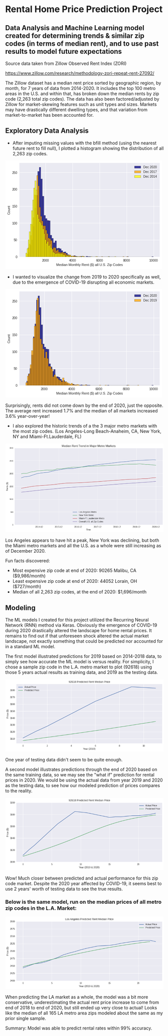 # Rental Home Price Prediction Project
## Data Analysis and Machine Learning model created for determining trends & similar zip codes (in terms of median rent), and to use past results to model future expectations
Source data taken from Zillow Observed Rent Index (ZORI)

https://www.zillow.com/research/methodology-zori-repeat-rent-27092/

The Zillow dataset has a median rent price sorted by geographic region, by month, for 7 years of data from 2014-2020. It includes the top 100 metro areas in the U.S. and within that, has broken down the median rents by zip code (2,263 total zip codes).  The data has also been factored/adjusted by Zillow for market-skewing features such as unit types and sizes.  Markets may have drastically different dwelling types, and that variation from market-to-market has been accounted for.

## Exploratory Data Analysis

- After imputing missing values with the bfill method (using the nearest future rent to fill null), I plotted a histogram showing the distribution of all 2,263 zip codes.

![Distribution of Rental Markets](https://github.com/dcnarch/RentPricePredict/blob/main/images/2020-2017-2014%20Histogram%20Comparative.png)

- I wanted to visualize the change from 2019 to 2020 specifically as well, due to the emergence of COVID-19 disrupting all economic markets.

![2019 vs. 2020](https://github.com/dcnarch/RentPricePredict/blob/main/images/2020-2019%20Histogram%20Comparative.png)

Surprisingly, rents did not come down by the end of 2020, just the opposite.  The average rent increased 1.7% and the median of all markets increased 3.6% year-over-year!


- I also explored the historic trends of a the 3 major metro markets with the most zip codes.
(Los Angeles-Long Beach-Anaheim, CA, New York, NY and Miami-Ft.Lauderdale, FL)

![Market Trends](https://github.com/dcnarch/RentPricePredict/blob/main/images/USMedianRentTrend.png)

Los Angeles appears to have hit a peak, New York was declining, but both the Miami metro markets and all the U.S. as a whole were still increasing as of December 2020.

Fun facts discovered:
- Most expensive zip code at end of 2020: 90265 Malibu, CA ($9,986/month)
- Least expensive zip code at end of 2020: 44052 Lorain, OH ($727/month)
- Median of all 2,263 zip codes, at the end of 2020: $1,696/month


## Modeling
The ML models I created for this project utilized the Recurring Neural Network (RNN) method via Keras. Obviously the emergence of COVID-19 during 2020 drastically altered the landscape for home rental prices.  It remains to find out if that unforeseen shock altered the actual market landscape, not exactly something that could be predicted nor accounted for in a standard ML model.

The first model illustrated predictions for 2019 based on 2014-2018 data, to simply see how accurate the ML model is versus reality. For simplicity, I chose a sample zip code in the L.A. metro market to plot (92618) using those 5 years actual results as training data, and 2019 as the testing data.

![2019 Prediction](https://github.com/dcnarch/RentPricePredict/blob/main/images/92618-RentPredict2019.png)

One year of testing data didn't seem to be quite enough.

A second model illustrates predictions through the end of 2020 based on the same training data, so we may see the "what if" prediction for rental prices in 2020.  We would be using the actual data from year 2019 and 2020 as the testing data, to see how our modeled prediction of prices compares to the reality.

![2019 & 2020 Prediction](https://github.com/dcnarch/RentPricePredict/blob/main/images/92618-RentPredict2019and2020.png)

Wow! Much closer between predicted and actual performance for this zip code market.  Despite the 2020 year affected by COVID-19, it seems best to use 2 years' worth of testing data to see the true results.

### Below is the same model, run on the median prices of all metro zip codes in the L.A. Market: 
![LA Market Prediction](https://github.com/dcnarch/RentPricePredict/blob/main/images/LAMetro-RentPrediction2019and2020.png)

When predicting the LA market as a whole, the model was a bit more conservative, underestimating the actual rent price increase to come from end of 2018 to end of 2020, but still ended up very close to actual! Looks like the median of all 165 LA metro area zips modeled about the same as my prior single sample.

Summary: Model was able to predict rental rates within 99% accuracy.
